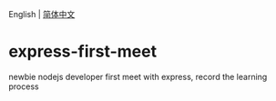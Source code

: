 English | [简体中文](README-CN.md)
# express-first-meet
newbie nodejs developer first meet with express, record the learning process
